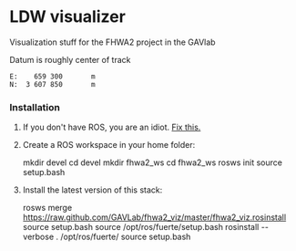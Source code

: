 # LDW visualizer #

Visualization stuff for the FHWA2 project in the GAVlab

Datum is roughly center of track
	
	E: 	  659 300  		m
	N: 	3 607 850   	m


### Installation ###

1. If you don't have ROS, you are an idiot. [Fix this.](http://www.ros.org/wiki/ROS/Installation)
2.	Create a ROS workspace in your home folder:

	mkdir devel
	cd devel
	mkdir fhwa2_ws
	cd fhwa2_ws
	rosws init
	source setup.bash

3. Install the latest version of this stack:

	rosws merge https://raw.github.com/GAVLab/fhwa2_viz/master/fhwa2_viz.rosinstall
	source setup.bash
	source /opt/ros/fuerte/setup.bash
	rosinstall --verbose . /opt/ros/fuerte/
	source setup.bash
